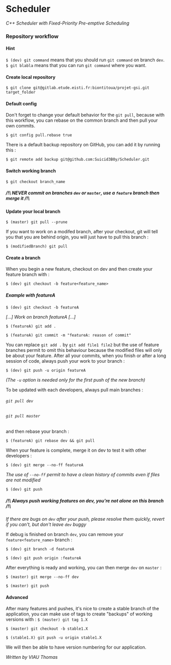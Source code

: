 # Scheduler
*C++ Scheduler with Fixed-Priority Pre-emptive Scheduling*

### Repository workflow
#### Hint 
`$ (dev) git command` means that you should run `git command` on branch `dev`. `$ git blabla` means that you can run `git command` where you want.

#### Create local repository
`$ git clone git@gitlab.etude.eisti.fr:biontitoua/projet-gsi.git target_folder`

#### Default config
Don't forget to change your default behavior for the `git pull`, because with this workflow, you can rebase on the common branch and then pull your own commits. 

`$ git config pull.rebase true`

There is a default backup repository on GitHub, you can add it by running this :

`$ git remote add backup git@github.com:Suicid3B0y/Scheduler.git`

#### Switch working branch
`$ git checkout branch_name`

##### /!\ NEVER commit on branches `dev` or `master`, use a `feature` branch then merge it /!\

#### Update your local branch
`$ (master) git pull --prune`

If you want to work on a modifed branch, after your checkout, git will tell you that you are behind origin, you will just have to pull this branch :

`$ (modifiedBranch) git pull`

#### Create a branch
When you begin a new feature, checkout on dev and then create your feature branch with :

`$ (dev) git checkout -b feature<feature_name>`

##### Example with featureA
`$ (dev) git checkout -b featureA`

*[...] Work on branch featureA [...]*

`$ (featureA) git add .`

`$ (featureA) git commit -m "featureA: reason of commit"`

You can replace `git add .` by `git add file1 file2` but the use of feature branches permit to omit this behaviour because the modified files will only be about your feature. After all your commits, when you finish or after a long session of code, always push your work to your branch :

`$ (dev) git push -u origin featureA`

*(The `-u` option is needed only for the first push of the new branch)*

To be updated with each developers, always pull main branches :
###### `git pull dev`
###### `git pull master`
and then rebase your branch :

`$ (featureA) git rebase dev && git pull`

When your feature is complete, merge it on dev to test it with other developers :

`$ (dev) git merge --no-ff featureA`

*The use of `--no-ff` permit to have a clean history of commits even if files are not modified*

`$ (dev) git push`

##### /!\ Always push working features on dev, you're not alone on this branch /!\
*If there are bugs on `dev` after your push, please resolve them quickly, revert if you can't, but don't leave `dev` buggy*

If debug is finished on branch `dev`, you can remove your `feature<feature_name>` branch :

`$ (dev) git branch -d featureA`

`$ (dev) git push origin :featureA`

After everything is ready and working, you can then merge `dev` on `master` :

`$ (master) git merge --no-ff dev`

`$ (master) git push`

#### Advanced
After many features and pushes, it's nice to create a stable branch of the application, you can make use of tags to create "backups" of working versions with :
`$ (master) git tag 1.X`

`$ (master) git checkout -b stable1.X`

`$ (stable1.X) git push -u origin stable1.X`

We will then be able to have version numbering for our application.

*Written by VIAU Thomas*
